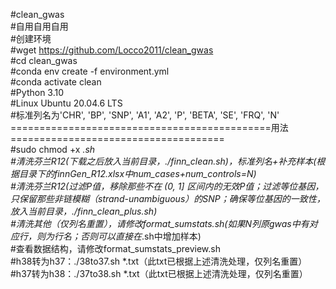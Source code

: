 #clean_gwas \
#自用自用自用 \
#创建环境 \
#wget https://github.com/Locco2011/clean_gwas \
#cd clean_gwas \
#conda env create -f environment.yml \
#conda activate clean \
#Python 3.10 \
#Linux Ubuntu 20.04.6 LTS \
#标准列名为'CHR', 'BP', 'SNP', 'A1', 'A2', 'P', 'BETA', 'SE', 'FRQ', 'N' \
=============================================用法===================================== \
#sudo chmod +x *.sh \
#清洗芬兰R12(下载之后放入当前目录，./finn_clean.sh)，标准列名+补充样本(根据目录下的finnGen_R12.xlsx中num_cases+num_controls=N) \
#清洗芬兰R12(过滤P值，移除那些不在 (0, 1] 区间内的无效P值；过滤等位基因，只保留那些非链模糊（strand-unambiguous）的SNP；确保等位基因的一致性，放入当前目录，./finn_clean_plus.sh) \
#清洗其他（仅列名重置），请修改format_sumstats.sh(如果N列原gwas中有对应行，则为行名；否则可以直接在*.sh中增加样本) \
#查看数据结构，请修改format_sumstats_preview.sh \
#h38转为h37：./38to37.sh *.txt（此txt已根据上述清洗处理，仅列名重置）
#h37转为h38：./37to38.sh *.txt（此txt已根据上述清洗处理，仅列名重置）

